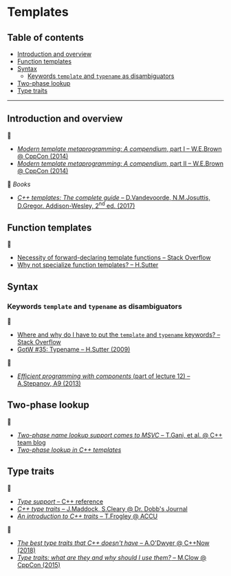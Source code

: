 # Templates

## Table of contents

* [Introduction and overview](#introduction-and-overview)
* [Function templates](#function-templates)
* [Syntax](#syntax)
	* [Keywords `template` and `typename` as disambiguators](#keywords-template-and-typename-as-disambiguators)
* [Two-phase lookup](#two-phase-lookup)
* [Type traits](#type-traits)

---

## Introduction and overview

:movie_camera:

* [*Modern template metaprogramming: A compendium*, part I &ndash; W.E.Brown @ CppCon (2014)](https://www.youtube.com/watch?v=Am2is2QCvxY)
* [*Modern template metaprogramming: A compendium*, part II &ndash; W.E.Brown @ CppCon (2014)](https://www.youtube.com/watch?v=a0FliKwcwXE)

:book: *Books*

* [*C++ templates: The complete guide* &ndash; D.Vandevoorde, N.M.Josuttis, D.Gregor. Addison-Wesley, 2<sup>nd</sup> ed. (2017)](http://www.tmplbook.com/)

## Function templates

:link:

* [Necessity of forward-declaring template functions &ndash; Stack Overflow](https://stackoverflow.com/questions/7255281/necessity-of-forward-declaring-template-functions)
* [Why not specialize function templates? &ndash; H.Sutter](http://www.gotw.ca/publications/mill17.htm)

## Syntax

### Keywords `template` and `typename` as disambiguators

:link:

* [Where and why do I have to put the `template` and `typename` keywords? &ndash; Stack Overflow](https://stackoverflow.com/a/613132/1625187)
* [GotW #35: Typename &ndash; H.Sutter (2009)](http://www.gotw.ca/gotw/035.htm)

:movie_camera:

* [*Efficient programming with components* (part of lecture 12) &ndash; A.Stepanov, A9 (2013)](https://www.youtube.com/watch?v=revYKQKg-eo&t=138)

## Two-phase lookup

:link:

* [*Two-phase name lookup support comes to MSVC* &ndash; T.Gani, et al. @ C++ team blog](https://devblogs.microsoft.com/cppblog/two-phase-name-lookup-support-comes-to-msvc/)
* [*Two-phase lookup in C++ templates*](https://www.gonwan.com/2014/12/12/two-phase-lookup-in-c-templates/)

## Type traits

:link:

* [*Type support* &ndash; C++ reference](https://en.cppreference.com/w/cpp/types)
* [*C++ type traits* &ndash; J.Maddock, S.Cleary @ Dr. Dobb's Journal](http://www.drdobbs.com/cpp/c-type-traits/184404270)
* [*An introduction to C++ traits* &ndash; T.Frogley @ ACCU](https://accu.org/index.php/journals/442)

:movie_camera:

* [*The best type traits that C++ doesn't have* &ndash; A.O'Dwyer @ C++Now (2018)](https://www.youtube.com/watch?v=MWBfmmg8-Yo)
* [*Type traits: what are they and why should I use them?* &ndash; M.Clow @ CppCon (2015)](https://www.youtube.com/watch?v=VvbTP_k_Df4)

<!--
http://www.gotw.ca/publications/mxc++-item-4.htm

https://stackoverflow.com/questions/281725/template-specialization-based-on-inherit-class

https://www.codeproject.com/Articles/268849/An-Idiots-Guide-to-Cplusplus-Templates-Part-2
https://www.hackcraft.net/cpp/templateinheritance/

https://stackoverflow.com/questions/55396786/check-if-class-is-a-template-specialization/55398444#55398444
 -->
